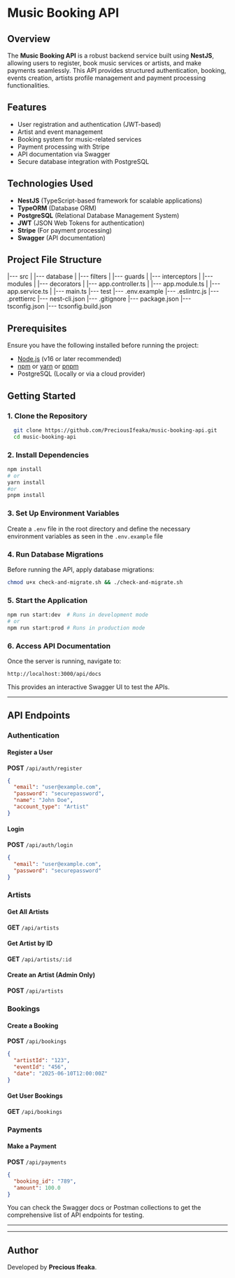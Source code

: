 # Music Booking API

## Overview

The **Music Booking API** is a robust backend service built using **NestJS**, allowing users to register, book music services or artists, and make payments seamlessly. This API provides structured authentication, booking, events creation, artists profile management and payment processing functionalities.

## Features

- User registration and authentication (JWT-based)
- Artist and event management
- Booking system for music-related services
- Payment processing with Stripe
- API documentation via Swagger
- Secure database integration with PostgreSQL

## Technologies Used

- **NestJS** (TypeScript-based framework for scalable applications)
- **TypeORM** (Database ORM)
- **PostgreSQL** (Relational Database Management System)
- **JWT** (JSON Web Tokens for authentication)
- **Stripe** (For payment processing)
- **Swagger** (API documentation)
## Project File Structure

|--- src
|    |--- database
|    |--- filters
|    |--- guards
|    |--- interceptors
|    |--- modules
|    |--- decorators
|    |--- app.controller.ts
|    |--- app.module.ts
|    |--- app.service.ts
|    |--- main.ts
|--- test
|--- .env.example
|--- .eslintrc.js
|--- .prettierrc
|--- nest-cli.json
|--- .gitignore
|--- package.json
|--- tsconfig.json
|--- tcsonfig.build.json


## Prerequisites

Ensure you have the following installed before running the project:

- [Node.js](https://nodejs.org/) (v16 or later recommended)
- [npm](https://www.npmjs.com/) or [yarn](https://yarnpkg.com/) or [pnpm](https://pnpm.io/)
- PostgreSQL (Locally or via a cloud provider)

## Getting Started

### 1. Clone the Repository

```bash
  git clone https://github.com/PreciousIfeaka/music-booking-api.git
  cd music-booking-api
```

### 2. Install Dependencies

```bash
npm install
# or
yarn install
#or
pnpm install
```

### 3. Set Up Environment Variables

Create a `.env` file in the root directory and define the necessary environment variables as seen in the `.env.example` file

### 4. Run Database Migrations

Before running the API, apply database migrations:

```bash
chmod u+x check-and-migrate.sh && ./check-and-migrate.sh
```

### 5. Start the Application

```bash
npm run start:dev  # Runs in development mode
# or
npm run start:prod # Runs in production mode
```

### 6. Access API Documentation

Once the server is running, navigate to:

```
http://localhost:3000/api/docs
```

This provides an interactive Swagger UI to test the APIs.

---

## API Endpoints

### Authentication

#### Register a User

**POST** `/api/auth/register`

```json
{
  "email": "user@example.com",
  "password": "securepassword",
  "name": "John Doe",
  "account_type": "Artist"
}
```

#### Login

**POST** `/api/auth/login`

```json
{
  "email": "user@example.com",
  "password": "securepassword"
}
```

### Artists

#### Get All Artists

**GET** `/api/artists`

#### Get Artist by ID

**GET** `/api/artists/:id`

#### Create an Artist (Admin Only)

**POST** `/api/artists`

### Bookings

#### Create a Booking

**POST** `/api/bookings`

```json
{
  "artistId": "123",
  "eventId": "456",
  "date": "2025-06-10T12:00:00Z"
}
```

#### Get User Bookings

**GET** `/api/bookings`

### Payments

#### Make a Payment

**POST** `/api/payments`

```json
{
  "booking_id": "789",
  "amount": 100.0
}
```

You can check the Swagger docs or Postman collections to get the comprehensive list of API endpoints for testing.

---

---

## Author

Developed by **Precious Ifeaka**.


